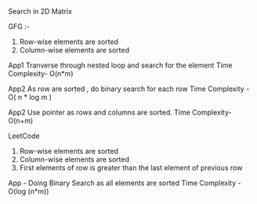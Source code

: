 Search in 2D Matrix

GFG :-
1) Row-wise elements are sorted
2) Column-wise elements are sorted

App1 
Tranverse through nested loop and search for the element
Time Complexity- O(n*m)

App2
As row are sorted , do binary search for each row
Time Complexity - O( n * log m )

App2
Use pointer as rows and columns are sorted.
Time Complexity- O(n+m)


LeetCode 
1) Row-wise elements are sorted
2) Column-wise elements are sorted
3) First elements of row is greater than the last element of  previous row


App -
Doing Binary Search as all elements are sorted 
Time Complexity - O(log (n*m))










